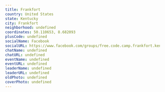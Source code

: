 ```yaml
---
title: Frankfort
country: United States
state: Kentucky
city: Frankfort
neighborhood: undefined
coordinates: 50.110653, 8.682093
plusCode: undefined
socialName: Facebook
socialURL: https://www.facebook.com/groups/free.code.camp.frankfort.kentucky
chatName: undefined
chatURL: undefined
eventName: undefined
eventURL: undefined
leaderName: undefined
leaderURL: undefined
oldPhoto: undefined
coverPhoto: undefined
---
```

